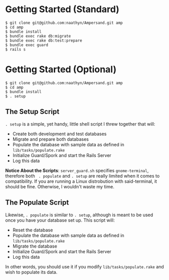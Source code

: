 Getting Started (Standard)
==========================

    $ git clone git@github.com:naathyn/Ampersand.git amp
    $ cd amp
    $ bundle install
    $ bundle exec rake db:migrate
    $ bundle exec rake db:test:prepare
    $ bundle exec guard
    $ rails s

Getting Started (Optional)
==========================

    $ git clone git@github.com:naathyn/Ampersand.git amp
    $ cd amp
    $ bundle install
    $ . setup

The Setup Script
----------------

`. setup` is a simple, yet handy, little shell script I threw together that will:

* Create both development and test databases
* Migrate and prepare both databases
* Populate the database with sample data as defined in `lib/tasks/populate.rake`
* Initialize Guard/Spork and start the Rails Server
* Log this data

**Notice About the Scripts**: `server_guard.sh` specifies `gnome-terminal`, therefore both ` . populate` and `. setup` are really limited when it comes to compatibility. If you are running a Linux distrobution with said-terminal, it should be fine. Otherwise, I wouldn't waste my time.

The Populate Script
-------------------

Likewise, `. populate` is similar to `. setup`, although is meant to be used once you have your database set up. This script will:

* Reset the database
* Populate the database with sample data as defined in `lib/tasks/populate.rake`
* Migrate the database
* Initialize Guard/Spork and start the Rails Server
* Log this data

In other words, you should use it if you modify `lib/tasks/populate.rake` and wish to populate its data.
